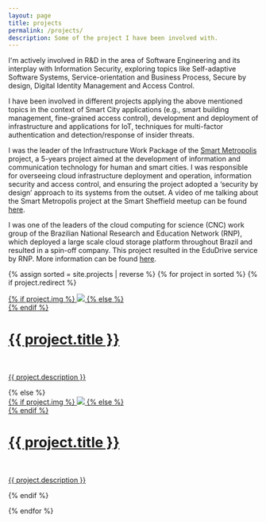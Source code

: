 ```yaml
---
layout: page
title: projects
permalink: /projects/
description: Some of the project I have been involved with.
---
```


I'm actively involved in R&D in the area of Software Engineering and its interplay with Information Security, exploring topics like Self-adaptive Software Systems, Service-orientation and Business Process, Secure by design, Digital Identity Management and Access Control.

I have been involved in different projects applying the above mentioned topics in the context of Smart City applications (e.g., smart building management, fine-grained access control), development and deployment of infrastructure and applications for IoT, techniques for multi-factor authentication and detection/response of insider threats.

I was the leader of the Infrastructure Work Package of the [Smart Metropolis](https://smartmetropolis.imd.ufrn.br/?page_id=361) project, a 5-years project aimed at the development of information and communication technology for human and smart cities.
I was responsible for overseeing cloud infrastructure deployment and operation, information security and access control, and ensuring the project adopted a ‘security by design’ approach to its systems from the outset.
A video of me talking about the Smart Metropolis project at the Smart Sheffield meetup can be found [here](https://www.smartsheffield.city/smartsheffield/notes-from-meetup-15-locking-down-the-smart-city).

I was one of the leaders of the cloud computing for science (CNC) work group of the Brazilian National Research and Education Network (RNP), which deployed a large scale cloud storage platform throughout Brazil and resulted in a spin-off company. This project resulted in the EduDrive service by RNP. More information can be found [here](201109_project).


{% assign sorted = site.projects | reverse %}
{% for project in sorted  %}
{% if project.redirect %}
<div class="project">
    <div class="thumbnail">
        <a href="{{ project.redirect }}" target="_blank">
        {% if project.img %}
        <img class="thumbnail" src="{{ project.img | prepend: site.baseurl | prepend: site.url }}"/>
        {% else %}
        <div class="thumbnail blankbox"></div>
        {% endif %}    
        <span>
            <h1>{{ project.title }}</h1>
            <br/>
            <p>{{ project.description }}</p>
        </span>
        </a>
    </div>
</div>
{% else %}

<div class="project ">
    <div class="thumbnail">
        <a href="{{ project.url | prepend: site.baseurl | prepend: site.url }}">
        {% if project.img %}
        <img class="thumbnail" src="{{ project.img | prepend: site.baseurl | prepend: site.url }}"/>
        {% else %}
        <div class="thumbnail blankbox"></div>
        {% endif %}    
        <span>
            <h1>{{ project.title }}</h1>
            <br/>
            <p>{{ project.description }}</p>
        </span>
        </a>
    </div>
</div>

{% endif %}

{% endfor %}
